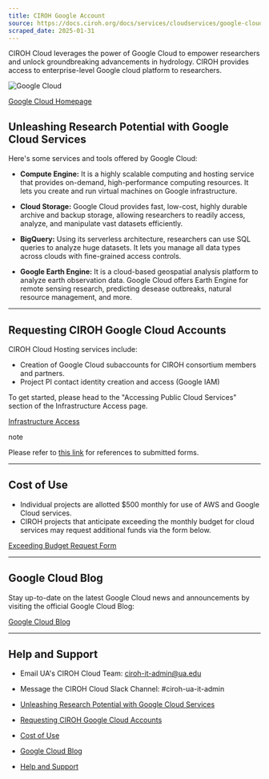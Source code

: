 ```yaml
---
title: CIROH Google Account
source: https://docs.ciroh.org/docs/services/cloudservices/google-cloud
scraped_date: 2025-01-31
---
```


CIROH Cloud leverages the power of Google Cloud to empower researchers and unlock groundbreaking advancements in hydrology. CIROH provides access to enterprise-level Google cloud platform to researchers.

![Google Cloud](https://lh3.googleusercontent.com/VEnnK2SyklusfxZ3dIYjlQH3xSwK2BFSJ69TFQ9g8HjM6m3CouRlTia5FW3z3GS0x83WC9TylZCaA9Jf_2kmr7mXxI9_HYLZTFy_bg)

[Google Cloud Homepage](https://cloud.google.com/)

## Unleashing Research Potential with Google Cloud Services

Here's some services and tools offered by Google Cloud:

- **Compute Engine:** It is a highly scalable computing and hosting service that provides on-demand, high-performance computing resources. It lets you create and run virtual machines on Google infrastructure.

- **Cloud Storage:** Google Cloud provides fast, low-cost, highly durable archive and backup storage, allowing researchers to readily access, analyze, and manipulate vast datasets efficiently.

- **BigQuery:** Using its serverless architecture, researchers can use SQL queries to analyze huge datasets. It lets you manage all data types across clouds with fine-grained access controls.

- **Google Earth Engine:** It is a cloud-based geospatial analysis platform to analyze earth observation data. Google Cloud offers Earth Engine for remote sensing research, predicting desease outbreaks, natural resource management, and more.


* * *

## Requesting CIROH Google Cloud Accounts

CIROH Cloud Hosting services include:

- Creation of Google Cloud subaccounts for CIROH consortium members and partners.
- Project PI contact identity creation and access (Google IAM)

To get started, please head to the "Accessing Public Cloud Services" section of the Infrastructure Access page.

[Infrastructure Access](https://docs.ciroh.org/docs/services/access#accessing-public-cloud-services)

note

Please refer to [this link](https://github.com/CIROH-UA/NGIAB-CloudInfra/issues?q=is:issue+is:closed+label:google) for references to submitted forms.

* * *

## Cost of Use

- Individual projects are allotted $500 monthly for use of AWS and Google Cloud services.
- CIROH projects that anticipate exceeding the monthly budget for cloud services may request additional funds via the form below.

[Exceeding Budget Request Form](https://github.com/CIROH-UA/NGIAB-CloudInfra/issues/new?assignees=&labels=infrastructure&projects=&template=exceeding_budget_request.md&title=)

* * *

## Google Cloud Blog

Stay up-to-date on the latest Google Cloud news and announcements by visiting the official Google Cloud Blog:

[Google Cloud Blog](https://cloud.google.com/blog)

* * *

## Help and Support

- Email UA's CIROH Cloud Team: [ciroh-it-admin@ua.edu](mailto:ciroh-it-admin@ua.edu)
- Message the CIROH Cloud Slack Channel: #ciroh-ua-it-admin

- [Unleashing Research Potential with Google Cloud Services](https://docs.ciroh.org/docs/services/cloudservices/google-cloud/#unleashing-research-potential-with-google-cloud-services)
- [Requesting CIROH Google Cloud Accounts](https://docs.ciroh.org/docs/services/cloudservices/google-cloud/#requesting-ciroh-google-cloud-accounts)
- [Cost of Use](https://docs.ciroh.org/docs/services/cloudservices/google-cloud/#cost-of-use)
- [Google Cloud Blog](https://docs.ciroh.org/docs/services/cloudservices/google-cloud/#google-cloud-blog)
- [Help and Support](https://docs.ciroh.org/docs/services/cloudservices/google-cloud/#help-and-support)